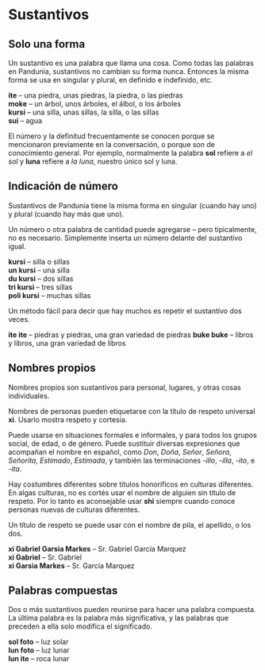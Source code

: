 # Sustantivos

## Solo una forma

Un sustantivo es una palabra que llama una cosa.
Como todas las palabras en Pandunia, sustantivos no cambian su forma nunca.
Entonces la misma forma se usa en singular y plural, en definido e indefinido, etc.

**ite**
– una piedra, unas piedras, la piedra, o las piedras  
**moke**
– un árbol, unos árboles, el álbol, o los árboles  
**kursi**
– una silla, unas sillas, la silla, o las sillas  
**sui**
– agua

El número y la definitud frecuentamente se conocen porque se mencionaron previamente en la conversación, o porque son de conocimiento general.
Por ejemplo, normalmente la palabra **sol** refiere a _el sol_ y **luna** refiere a _la luna_, nuestro único sol y luna.


## Indicación de número

Sustantivos de Pandunia tiene la misma forma
en singular (cuando hay uno)
y plural (cuando hay más que uno).

Un número o otra palabra de cantidad puede agregarse
– pero tipicalmente, no es necesario.
Simplemente inserta un número delante del sustantivo igual.

**kursi**
– silla o sillas  
**un kursi**
– una silla  
**du kursi**
– dos sillas  
**tri kursi**
– tres sillas  
**poli kursi**
– muchas sillas

Un método fácil para decir que hay muchos es repetir el sustantivo dos veces.

**ite ite**
– piedras y piedras, una gran variedad de piedras
**buke buke**
– libros y libros, una gran variedad de libros


## Nombres propios

Nombres propios son sustantivos para personal, lugares, y otras cosas individuales.

Nombres de personas pueden etiquetarse con la título de respeto universal
**xi**.
Usarlo mostra respeto y cortesía.

Puede usarse en situaciones formales e informales, y para todos los grupos social, de edad, o de género.
Puede sustituir diversas expresiones que acompañan el nombre en español, como
_Don_, _Doña_, _Señor_, _Señora_, _Señorita_, _Estimado_, _Estimada_,
y también las terminaciones _-illo_, _-illa_, _-ito_, e _-ita_.

Hay costumbres diferentes sobre títulos honoríficos en culturas diferentes.
En algas culturas, no es cortés usar el nombre de alguien sin título de respeto.
Por lo tanto es aconsejable usar **shi** siempre cuando conoce personas nuevas de culturas diferentes.

Un título de respeto se puede usar con el nombre de pila, el apellido, o los dos.

**xi Gabriel Garsia Markes**
– Sr. Gabriel García Marquez  
**xi Gabriel**
– Sr. Gabriel  
**xi Garsia Markes**
– Sr. García Marquez


## Palabras compuestas

Dos o más sustantivos pueden reunirse para hacer una palabra compuesta.
La última palabra es la palabra más significativa,
y las palabras que preceden a ella solo modifica el significado.

**sol foto**
– luz solar  
**lun foto**
– luz lunar  
**lun ite**
– roca lunar

